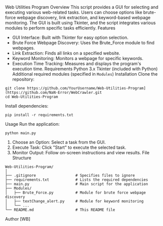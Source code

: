 Web Utilities Program
Overview
This script provides a GUI for selecting and executing various web-related tasks. Users can choose options like brute-force webpage discovery, link extraction, and keyword-based webpage monitoring. The GUI is built using Tkinter, and the script integrates various modules to perform specific tasks efficiently.
Features
- GUI Interface: Built with Tkinter for easy option selection.
- Brute Force Webpage Discovery: Uses the Brute_Force module to find webpages.
- Link Extraction: Finds all links on a specified website.
- Keyword Monitoring: Monitors a webpage for specific keywords.
- Execution Time Tracking: Measures and displays the program's execution time.
Requirements
Python 3.x
Tkinter (included with Python)
Additional required modules (specified in `Modules`)
Installation
Clone the repository:
```
git clone https://github.com/YourUsername/Web-Utilities-Program](https://github.com/NaN-Error/WebCrawler.git
cd Web-Utilities-Program
```
Install dependencies:
```
pip install -r requirements.txt
```
Usage
Run the application:
```
python main.py
```
1. Choose an Option: Select a task from the GUI.
2. Execute Task: Click "Start" to execute the selected task.
3. Monitor Output: Follow on-screen instructions and view results.
File Structure
```
Web-Utilities-Program/
│
├── .gitignore                  # Specifies files to ignore
├── requirements.txt            # Lists the required dependencies
├── main.py                     # Main script for the application
├── Modules/
│   ├── Brute_Force.py          # Module for brute force webpage discovery
│   ├── textChange_alert.py     # Module for keyword monitoring
│   └── ...
└── README.md                   # This README file
```
Author
[WB]
